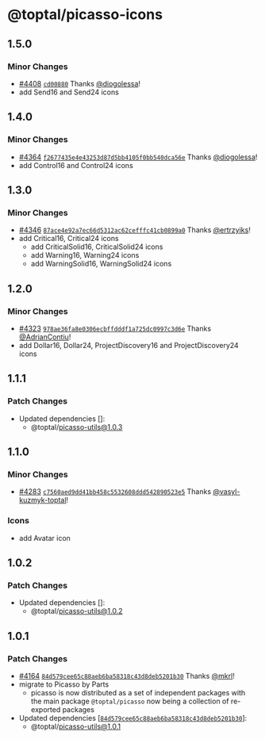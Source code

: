 # @toptal/picasso-icons

## 1.5.0

### Minor Changes

- [#4408](https://github.com/toptal/picasso/pull/4408) [`cd00880`](https://github.com/toptal/picasso/commit/cd008802e9701bb6574b3354f9d6e95c6ffc61ed) Thanks [@diogolessa](https://github.com/diogolessa)!
- add Send16 and Send24 icons

## 1.4.0

### Minor Changes

- [#4364](https://github.com/toptal/picasso/pull/4364) [`f2677435e4e43253d87d5bb4105f0bb540dca56e`](https://github.com/toptal/picasso/commit/f2677435e4e43253d87d5bb4105f0bb540dca56e) Thanks [@diogolessa](https://github.com/diogolessa)!
- add Control16 and Control24 icons

## 1.3.0

### Minor Changes

- [#4346](https://github.com/toptal/picasso/pull/4346) [`87ace4e92a7ec66d5312ac62cefffc41cb0899a0`](https://github.com/toptal/picasso/commit/87ace4e92a7ec66d5312ac62cefffc41cb0899a0) Thanks [@ertrzyiks](https://github.com/ertrzyiks)!
- add Critical16, Critical24 icons
  - add CriticalSolid16, CriticalSolid24 icons
  - add Warning16, Warning24 icons
  - add WarningSolid16, WarningSolid24 icons

## 1.2.0

### Minor Changes

- [#4323](https://github.com/toptal/picasso/pull/4323) [`978ae36fa8e0306ecbffdddf1a725dc0997c3d6e`](https://github.com/toptal/picasso/commit/978ae36fa8e0306ecbffdddf1a725dc0997c3d6e) Thanks [@AdrianContiu](https://github.com/AdrianContiu)!
- add Dollar16, Dollar24, ProjectDiscovery16 and ProjectDiscovery24 icons

## 1.1.1

### Patch Changes

- Updated dependencies []:
  - @toptal/picasso-utils@1.0.3

## 1.1.0

### Minor Changes

- [#4283](https://github.com/toptal/picasso/pull/4283) [`c7560aed9dd41bb458c5532608ddd542890523e5`](https://github.com/toptal/picasso/commit/c7560aed9dd41bb458c5532608ddd542890523e5) Thanks [@vasyl-kuzmyk-toptal](https://github.com/vasyl-kuzmyk-toptal)!

### Icons

- add Avatar icon

## 1.0.2

### Patch Changes

- Updated dependencies []:
  - @toptal/picasso-utils@1.0.2

## 1.0.1

### Patch Changes

- [#4164](https://github.com/toptal/picasso/pull/4164) [`84d579cee65c88aeb6ba58318c43d8deb5201b30`](https://github.com/toptal/picasso/commit/84d579cee65c88aeb6ba58318c43d8deb5201b30) Thanks [@mkrl](https://github.com/mkrl)!
- migrate to Picasso by Parts
  - picasso is now distributed as a set of independent packages with the main package `@toptal/picasso` now being a collection of re-exported packages
- Updated dependencies [[`84d579cee65c88aeb6ba58318c43d8deb5201b30`](https://github.com/toptal/picasso/commit/84d579cee65c88aeb6ba58318c43d8deb5201b30)]:
  - @toptal/picasso-utils@1.0.1
